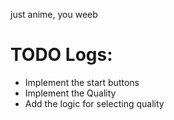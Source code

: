 just anime, you weeb

# TODO Logs:

- Implement the start buttons
- Implement the Quality
- Add the logic for selecting quality
